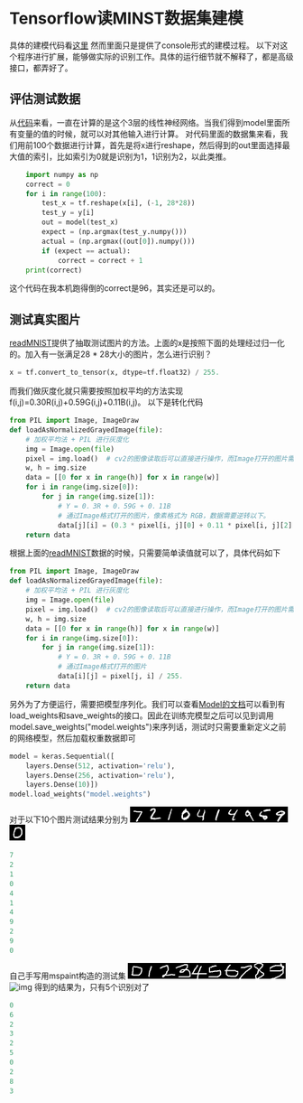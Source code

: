 # Tensorflow读MINST数据集建模
具体的建模代码看[这里](https://github.com/dragen1860/Deep-Learning-with-TensorFlow-book/blob/master/ch03/main.py) 然而里面只是提供了console形式的建模过程。 以下对这个程序进行扩展，能够做实际的识别工作。具体的运行细节就不解释了，都是高级接口，都弄好了。

## 评估测试数据
从[代码](https://github.com/dragen1860/Deep-Learning-with-TensorFlow-book/blob/master/ch03/main.py)来看，一直在计算的是这个3层的线性神经网络。当我们得到model里面所有变量的值的时候，就可以对其他输入进行计算。
对代码里面的数据集来看，我们用前100个数据进行计算，首先是将x进行reshape，然后得到的out里面选择最大值的索引，比如索引为0就是识别为1，1识别为2，以此类推。
```python
    import numpy as np
    correct = 0
    for i in range(100):
        test_x = tf.reshape(x[i], (-1, 28*28))
        test_y = y[i]
        out = model(test_x)
        expect = (np.argmax(test_y.numpy()))
        actual = (np.argmax((out[0]).numpy()))
        if (expect == actual):
            correct = correct + 1
    print(correct)
 ```
 这个代码在我本机跑得倒的correct是96，其实还是可以的。
 
 ## 测试真实图片
[readMNIST](https://github.com/dragen1860/Deep-Learning-with-TensorFlow-book/blob/master/ch03/readMNIST.py)提供了抽取测试图片的方法。上面的x是按照下面的处理经过归一化的。加入有一张满足28 * 28大小的图片，怎么进行识别？
```python
x = tf.convert_to_tensor(x, dtype=tf.float32) / 255.
```
而我们做灰度化就只需要按照加权平均的方法实现f(i,j)=0.30R(i,j)+0.59G(i,j)+0.11B(i,j)。
以下是转化代码
```python
from PIL import Image, ImageDraw
def loadAsNormalizedGrayedImage(file):
    # 加权平均法 + PIL 进行灰度化
    img = Image.open(file)
    pixel = img.load()  # cv2的图像读取后可以直接进行操作，而Image打开的图片需要加载
    w, h = img.size
    data = [[0 for x in range(h)] for x in range(w)]
    for i in range(img.size[0]):
        for j in range(img.size[1]):
            # Y = 0．3R + 0．59G + 0．11B
            # 通过Image格式打开的图片，像素格式为 RGB，数据需要逆转以下。
            data[j][i] = (0.3 * pixel[i, j][0] + 0.11 * pixel[i, j][2] + 0.59 * pixel[i, j][1]) / 255.    
    return data
```
根据上面的[readMNIST](https://github.com/dragen1860/Deep-Learning-with-TensorFlow-book/blob/master/ch03/readMNIST.py)数据的时候，只需要简单读值就可以了，具体代码如下
```python
from PIL import Image, ImageDraw
def loadAsNormalizedGrayedImage(file):
    # 加权平均法 + PIL 进行灰度化
    img = Image.open(file)
    pixel = img.load()  # cv2的图像读取后可以直接进行操作，而Image打开的图片需要加载
    w, h = img.size
    data = [[0 for x in range(h)] for x in range(w)]
    for i in range(img.size[0]):
        for j in range(img.size[1]):
            # Y = 0．3R + 0．59G + 0．11B
            # 通过Image格式打开的图片
            data[i][j] = pixel[j, i] / 255.
    return data
```

另外为了方便运行，需要把模型序列化。我们可以查看[Model的文档](https://tensorflow.google.cn/api_docs/python/tf/keras/Model?hl=en)可以看到有load_weights和save_weights的接口。因此在训练完模型之后可以见到调用model.save_weights("model.weights")来序列话，测试时只需要重新定义之前的网络模型，然后加载权重数据即可
```python
model = keras.Sequential([ 
    layers.Dense(512, activation='relu'),
    layers.Dense(256, activation='relu'),
    layers.Dense(10)])
model.load_weights("model.weights")
```
对于以下10个图片测试结果分别为
![img](/images/MNIST/0.png)![img](/images/MNIST/1.png)![img](/images/MNIST/2.png)![img](/images/MNIST/3.png)![img](/images/MNIST/4.png)![img](/images/MNIST/5.png)![img](/images/MNIST/6.png)![img](/images/MNIST/7.png)![img](/images/MNIST/8.png)![img](/images/MNIST/9.png)![img](/images/MNIST/10.png)
```python
7
2
1
0
4
1
4
9
2
9
0
```
自己手写用mspaint构造的测试集
![img](/images/MNIST/n0.png)![img](/images/MNIST/n1.png)![img](/images/MNIST/n2.png)![img](/images/MNIST/n3.png)![img](/images/MNIST/n4.png)![img](/images/MNIST/n5.png)![img](/images/MNIST/n6.png)![img](/images/MNIST/n7.png)![img](/images/MNIST/n8.png)![img](/images/MNIST/n9.png)![img](/images/MNIST/n10.png)
得到的结果为，只有5个识别对了
```python
0
6
2
3
2
5
0
2
8
3
```
